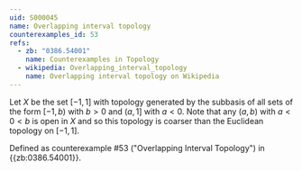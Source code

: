 ```yaml
---
uid: S000045
name: Overlapping interval topology
counterexamples_id: 53
refs:
  - zb: "0386.54001"
    name: Counterexamples in Topology
  - wikipedia: Overlapping_interval_topology
    name: Overlapping interval topology on Wikipedia
---
```

Let $X$ be the set $[-1,1]$ with topology generated by the subbasis of all sets of the form $[-1,b)$ with $b>0$ and $(a,1]$ with $a < 0$. Note that any $(a,b)$ with $a < 0 < b$ is open in $X$ and so this topology is coarser than the Euclidean topology on $[-1,1]$.

Defined as counterexample #53 ("Overlapping Interval Topology")
in {{zb:0386.54001}}.
